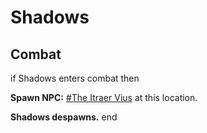 # Shadows


## Combat

if Shadows enters combat  then


**Spawn NPC:**  [\#The Itraer Vius](/npc/179033) at this location.


**Shadows despawns.**
end
